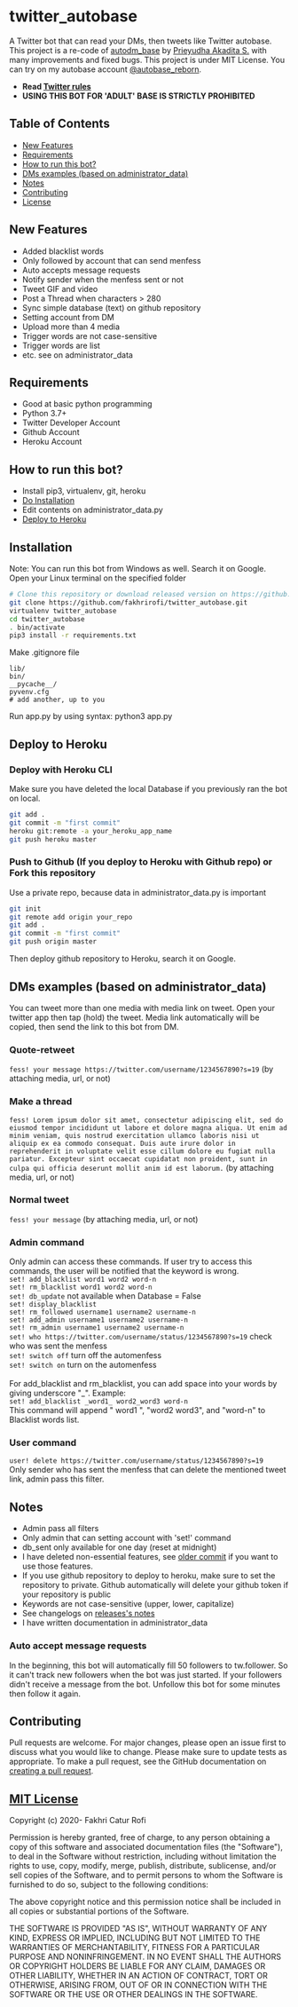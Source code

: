 # twitter_autobase
A Twitter bot that can read your DMs, then tweets like Twitter autobase. This project is a re-code of [autodm_base](https://github.com/ydhnwb/autodm_base) by [Prieyudha Akadita S.](https://github.com/ydhnwb) with many improvements and fixed bugs. This project is under MIT License. You can try on my autobase account [@autobase_reborn](https://twitter.com/autobase_reborn).
- **Read [Twitter rules](https://help.twitter.com/en/rules-and-policies/twitter-search-policies)** <br>
- **USING THIS BOT FOR 'ADULT' BASE IS STRICTLY PROHIBITED** <br>


## Table of Contents
- [New Features](#new-features)
- [Requirements](#requirements)
- [How to run this bot?](#how-to-run-this-bot)
- [DMs examples (based on administrator_data)](#dms-examples-based-on-administrator_data)
- [Notes](#notes)
- [Contributing](#contributing)
- [License](#mit-license)


## New Features
- Added blacklist words
- Only followed by account that can send menfess
- Auto accepts message requests
- Notify sender when the menfess sent or not
- Tweet GIF and video
- Post a Thread when characters > 280
- Sync simple database (text) on github repository
- Setting account from DM
- Upload more than 4 media
- Trigger words are not case-sensitive
- Trigger words are list
- etc. see on administrator_data


## Requirements
- Good at basic python programming
- Python 3.7+
- Twitter Developer Account
- Github Account
- Heroku Account


## How to run this bot?
- Install pip3, virtualenv, git, heroku
- [Do Installation](#installation)
- Edit contents on administrator_data.py
- [Deploy to Heroku](#deploy-to-heroku)


## Installation
Note: You can run this bot from Windows as well. Search it on Google. <br>
Open your Linux terminal on the specified folder <br>
```bash
# Clone this repository or download released version on https://github.com/fakhrirofi/twitter_autobase/releases
git clone https://github.com/fakhrirofi/twitter_autobase.git
virtualenv twitter_autobase
cd twitter_autobase
. bin/activate
pip3 install -r requirements.txt
```
Make .gitignore file <br>
```
lib/
bin/
__pycache__/
pyvenv.cfg
# add another, up to you
```
Run app.py by using syntax: python3 app.py


## Deploy to Heroku
### Deploy with Heroku CLI
Make sure you have deleted the local Database if you previously ran the bot on local.
```bash
git add .
git commit -m "first commit"
heroku git:remote -a your_heroku_app_name
git push heroku master
```
### Push to Github (If you deploy to Heroku with Github repo) or Fork this repository
Use a private repo, because data in administrator_data.py is important
```bash
git init
git remote add origin your_repo
git add .
git commit -m "first commit"
git push origin master
```
Then deploy github repository to Heroku, search it on Google. <br>


## DMs examples (based on administrator_data)
You can tweet more than one media with media link on tweet. Open your twitter app then tap (hold) the tweet. Media link automatically will be copied, then send the link to this bot from DM.
### Quote-retweet
`fess! your message https://twitter.com/username/1234567890?s=19` (by attaching media, url, or not)
### Make a thread
`fess! Lorem ipsum dolor sit amet, consectetur adipiscing elit, sed do eiusmod tempor incididunt ut labore et dolore magna aliqua. Ut enim ad minim veniam, quis nostrud exercitation ullamco laboris nisi ut aliquip ex ea commodo consequat. Duis aute irure dolor in reprehenderit in voluptate velit esse cillum dolore eu fugiat nulla pariatur. Excepteur sint occaecat cupidatat non proident, sunt in culpa qui officia deserunt mollit anim id est laborum.` (by attaching media, url, or not)
### Normal tweet
`fess! your message` (by attaching media, url, or not)
### Admin command
Only admin can access these commands. If user try to access this commands, the user will be notified that the keyword is wrong. <br>
`set! add_blacklist word1 word2 word-n` <br>
`set! rm_blacklist word1 word2 word-n` <br>
`set! db_update` not available when Database = False <br>
`set! display_blacklist` <br>
`set! rm_followed username1 username2 username-n` <br>
`set! add_admin username1 username2 username-n` <br>
`set! rm_admin username1 username2 username-n` <br>
`set! who https://twitter.com/username/status/1234567890?s=19` check who was sent the menfess <br>
`set! switch off` turn off the automenfess <br>
`set! switch on` turn on the automenfess<br> <br>
For add_blacklist and rm_blacklist, you can add space into your words by giving underscore "_". Example: <br>
`set! add_blacklist _word1_ word2_word3 word-n` <br>
This command will append " word1 ", "word2 word3", and "word-n" to Blacklist words list.
### User command
`user! delete https://twitter.com/username/status/1234567890?s=19` <br>
Only sender who has sent the menfess that can delete the mentioned tweet link, admin pass this filter.


## Notes
- Admin pass all filters
- Only admin that can setting account with 'set!' command
- db_sent only available for one day (reset at midnight)
- I have deleted non-essential features, see [older commit](https://github.com/fakhrirofi/twitter_autobase/tree/e63b33ebe62094f23c73e3ef2db455e5dfd62076) if you want to use those features.
- If you use github repository to deploy to heroku, make sure to set the repository to private. Github automatically will delete your github token if your repository is public
- Keywords are not case-sensitive (upper, lower, capitalize)
- See changelogs on [releases's notes](https://github.com/fakhrirofi/twitter_autobase/releases)
- I have written documentation in administrator_data
### Auto accept message requests
In the beginning, this bot will automatically fill 50 followers to tw.follower. So it can't track new followers when the bot was just started. If your followers didn't receive a message from the bot. Unfollow this bot for some minutes then follow it again.


## Contributing
Pull requests are welcome. For major changes, please open an issue first to discuss what you would like to change. Please make sure to update tests as appropriate. To make a pull request, see the GitHub documentation on [creating a pull request](https://help.github.com/en/github/collaborating-with-issues-and-pull-requests/creating-a-pull-request).


## [MIT License](https://github.com/fakhrirofi/twitter_autobase/blob/master/LICENSE)

Copyright (c) 2020- Fakhri Catur Rofi

Permission is hereby granted, free of charge, to any person obtaining a copy
of this software and associated documentation files (the "Software"), to deal
in the Software without restriction, including without limitation the rights
to use, copy, modify, merge, publish, distribute, sublicense, and/or sell
copies of the Software, and to permit persons to whom the Software is
furnished to do so, subject to the following conditions:

The above copyright notice and this permission notice shall be included in all
copies or substantial portions of the Software.

THE SOFTWARE IS PROVIDED "AS IS", WITHOUT WARRANTY OF ANY KIND, EXPRESS OR
IMPLIED, INCLUDING BUT NOT LIMITED TO THE WARRANTIES OF MERCHANTABILITY,
FITNESS FOR A PARTICULAR PURPOSE AND NONINFRINGEMENT. IN NO EVENT SHALL THE
AUTHORS OR COPYRIGHT HOLDERS BE LIABLE FOR ANY CLAIM, DAMAGES OR OTHER
LIABILITY, WHETHER IN AN ACTION OF CONTRACT, TORT OR OTHERWISE, ARISING FROM,
OUT OF OR IN CONNECTION WITH THE SOFTWARE OR THE USE OR OTHER DEALINGS IN THE
SOFTWARE.
